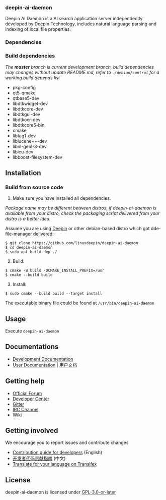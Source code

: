 ### deepin-ai-daemon

Deepin AI Daemon is a AI search application server independently developed by Deepin Technology, includes natural language parsing and indexing of local file properties.

### Dependencies

### Build dependencies

_The **master** branch is current development branch, build dependencies may changes without update README.md, refer to `./debian/control` for a working build depends list_

- pkg-config
-  qt5-qmake
-  qtbase5-dev
-  libdtkwidget-dev
-  libdtkcore-dev
-  libdtkgui-dev
-  libdtkocr-dev
-  libdtkcore5-bin,
-  cmake
-  libtag1-dev
-  liblucene++-dev
-  libnl-genl-3-dev
-  libicu-dev
-  libboost-filesystem-dev

## Installation

### Build from source code

1. Make sure you have installed all dependencies.

_Package name may be different between distros, if deepin-ai-daemon is available from your distro, check the packaging script delivered from your distro is a better idea._

Assume you are using [Deepin](https://distrowatch.com/table.php?distribution=deepin) or other debian-based distro which got dde-file-manager delivered:

``` shell
$ git clone https://github.com/linuxdeepin/deepin-ai-daemon
$ cd deepin-ai-daemon
$ sudo apt build-dep ./
```

2. Build:
```shell
$ cmake -B build -DCMAKE_INSTALL_PREFIX=/usr
$ cmake --build build
```

3. Install:
```shell
$ sudo cmake --build build --target install
```

The executable binary file could be found at `/usr/bin/deepin-ai-daemon`

## Usage

Execute `deepin-ai-daemon`

## Documentations

 - [Development Documentation](https://linuxdeepin.github.io/dde-file-manager/)
 - [User Documentation](https://wiki.deepin.org/wiki/Deepin_File_Manager) | [用户文档](https://wiki.deepin.org/index.php?title=%E6%B7%B1%E5%BA%A6%E6%96%87%E4%BB%B6%E7%AE%A1%E7%90%86%E5%99%A8)

## Getting help

 - [Official Forum](https://bbs.deepin.org/)
 - [Developer Center](https://github.com/linuxdeepin/developer-center)
 - [Gitter](https://gitter.im/orgs/linuxdeepin/rooms)
 - [IRC Channel](https://webchat.freenode.net/?channels=deepin)
 - [Wiki](https://wiki.deepin.org/)

## Getting involved

We encourage you to report issues and contribute changes

 - [Contribution guide for developers](https://github.com/linuxdeepin/developer-center/wiki/Contribution-Guidelines-for-Developers-en) (English)
 - [开发者代码贡献指南](https://github.com/linuxdeepin/developer-center/wiki/Contribution-Guidelines-for-Developers) (中文)
 - [Translate for your language on Transifex](https://www.transifex.com/linuxdeepin/deepin-file-manager/)

## License

deepin-ai-daemon is licensed under [GPL-3.0-or-later](LICENSE)
